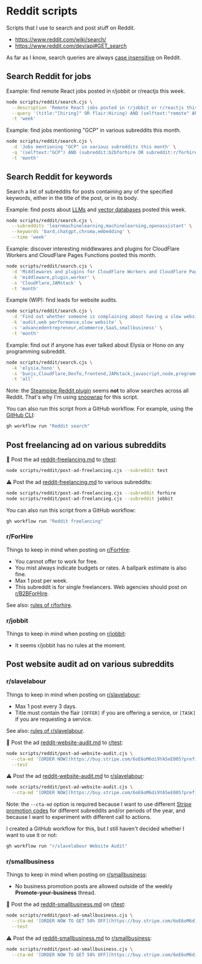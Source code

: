 # Reddit scripts

Scripts that I use to search and post stuff on Reddit.

- https://www.reddit.com/wiki/search/
- https://www.reddit.com/dev/api#GET_search

As far as I know, search queries are always [case insensitive](https://www.reddit.com/r/help/comments/5ubsrk/case_sensitive_search/) on Reddit.

## Search Reddit for jobs

Example: find remote React jobs posted in r/jobbit or r/reactjs this week.

```sh
node scripts/reddit/search.cjs \
  --description 'Remote React jobs posted in r/jobbit or r/reactjs this week' \
  --query '(title:"[hiring]" OR flair:Hiring) AND (selftext:"remote" AND selftext:"react") AND (subreddit:jobbit OR subreddit:reactjs)' \
  -t 'week'
```

Example: find jobs mentioning "GCP" in various subreddits this month.

```sh
node scripts/reddit/search.cjs \
  -d 'Jobs mentioning "GCP" in various subreddits this month' \
  -q '(selftext:"GCP") AND (subreddit:b2bforhire OR subreddit:r/forhire OR subreddit:freelance OR subreddit:indiebiz OR subreddit:jobbit OR subreddit:r/slavelabor) AND NOT (title:"[For Hire]" OR title:"[Hire Me]")' \
  -t 'month'
```

## Search Reddit for keywords

Search a list of subreddits for posts containing any of the specified keywords, either in the title of the post, or in its body.

Example: find posts about [LLMs](https://en.wikipedia.org/wiki/Large_language_model) and [vector databases](https://www.pinecone.io/learn/vector-database/) posted this week.

```sh
node scripts/reddit/search.cjs \
  --subreddits 'learnmachinelearning,machinelearning,openassistant' \
  --keywords 'bard,chatgpt,chroma,embedding' \
  --time 'week'
```

Example: discover interesting middlewares and plugins for CloudFlare Workers and CloudFlare Pages Functions posted this month.

```sh
node scripts/reddit/search.cjs \
  -d 'Middlewares and plugins for CloudFlare Workers and CloudFlare Pages Functions posted this month' \
  -k 'middleware,plugin,worker' \
  -s 'CloudFlare,JAMstack' \
  -t 'month'
```

Example (WIP): find leads for website audits.

```sh
node scripts/reddit/search.cjs \
  -d 'Find out whether someone is complaining about having a slow website' \
  -k 'audit,web performance,slow website' \
  -s 'advancedentrepreneur,eCommerce,SaaS,smallbusiness' \
  -t 'month'
```

Example: find out if anyone has ever talked about Elysia or Hono on any programming subreddit.

```sh
node scripts/reddit/search.cjs \
  -k 'elysia,hono' \
  -s 'bunjs,CloudFlare,DevTo,frontend,JAMstack,javascript,node,programming,reactjs,WebDev,Web_Performance' \
  -t 'all'
```

Note: the [Steampipe Reddit plugin](https://hub.steampipe.io/plugins/turbot/reddit) seems **not** to allow searches across all Reddit. That's why I'm using [snoowrap](https://github.com/not-an-aardvark/snoowrap) for this script.

You can also run this script from a GitHub workflow. For example, using the [GitHub CLI](https://cli.github.com/):

```sh
gh workflow run "Reddit search"
```

## Post freelancing ad on various subreddits

🧪 Post the ad [reddit-freelancing.md](../../assets/ads/reddit-freelancing.md) to [r/test](https://www.reddit.com/r/test/):

```sh
node scripts/reddit/post-ad-freelancing.cjs --subreddit test
```

⚠️ Post the ad [reddit-freelancing.md](../../assets/ads/reddit-website-audit.md) to various subreddits:

```sh
node scripts/reddit/post-ad-freelancing.cjs --subreddit forhire
node scripts/reddit/post-ad-freelancing.cjs --subreddit jobbit
```

You can also run this script from a GitHub workflow:

```sh
gh workflow run "Reddit freelancing"
```
### r/ForHire

Things to keep in mind when posting on [r/ForHire](https://www.reddit.com/r/ForHire/):

- You cannot offer to work for free.
- You mist always indicate budgets or rates. A ballpark estimate is also fine.
- Max 1 post per week.
- This subreddit is for single freelancers. Web agencies should post on [r/B2BForHire](https://www.reddit.com/r/B2BForHire/).

See also: [rules of r/forhire](https://www.reddit.com/r/forhire/comments/44aeko/rules_guidelines_read_before_posting/).

### r/jobbit

Things to keep in mind when posting on [r/jobbit](https://www.reddit.com/r/jobbit/):

- It seems r/jobbit has no rules at the moment.

## Post website audit ad on various subreddits

### r/slavelabour

Things to keep in mind when posting on [r/slavelabour](https://www.reddit.com/r/slavelabour/):

- Max 1 post every 3 days.
- Title must contain the flair `[OFFER]` if you are offering a service, or `[TASK]` if you are requesting a service.

See also: [rules of r/slavelabour](https://www.reddit.com/r/slavelabour/wiki/rules/).

🧪 Post the ad [reddit-website-audit.md](../../assets/ads/reddit-website-audit.md) to [r/test](https://www.reddit.com/r/test/):

```sh
node scripts/reddit/post-ad-website-audit.cjs \
  --cta-md '[ORDER NOW](https://buy.stripe.com/6oE6oM6di9YA5eE005?prefilled_promo_code=REDDITSLAVELABOUR80)' \
  --test
```

⚠️ Post the ad [reddit-website-audit.md](../../assets/ads/reddit-website-audit.md) to [r/slavelabour](https://www.reddit.com/r/slavelabour/):

```sh
node scripts/reddit/post-ad-website-audit.cjs \
  --cta-md '[ORDER NOW](https://buy.stripe.com/6oE6oM6di9YA5eE005?prefilled_promo_code=REDDITSLAVELABOUR80)'
```

Note: the `--cta-md` option is required because I want to use different [Stripe promotion codes](https://stripe.com/docs/api/promotion_codes) for different subreddits and/or periods of the year, and because I want to experiment with different call to actions.

I created a GitHub workflow for this, but I still haven't decided whether I want to use it or not:

```sh
gh workflow run "r/slavelabour Website Audit"
```

### r/smallbusiness

Things to keep in mind when posting on [r/smallbusiness](https://www.reddit.com/r/smallbusiness/):

- No business promotion posts are allowed outside of the weekly **Promote-your-business** thread.

🧪 Post the ad [reddit-smallbusiness.md](../../assets/ads/reddit-smallbusiness.md) on [r/test](https://www.reddit.com/r/test/):

```sh
node scripts/reddit/post-ad-smallbusiness.cjs \
  --cta-md '[ORDER NOW TO GET 50% OFF](https://buy.stripe.com/6oE6oM6di9YA5eE005?prefilled_promo_code=REDDITSMALLBUSINESS50)' \
  --test
```

⚠️ Post the ad [reddit-smallbusiness.md](../../assets/ads/reddit-website-audit.md) to [r/smallbusiness](https://www.reddit.com/r/smallbusiness/):

```sh
node scripts/reddit/post-ad-smallbusiness.cjs \
  --cta-md '[ORDER NOW TO GET 50% OFF](https://buy.stripe.com/6oE6oM6di9YA5eE005?prefilled_promo_code=REDDITSMALLBUSINESS50)'
```
